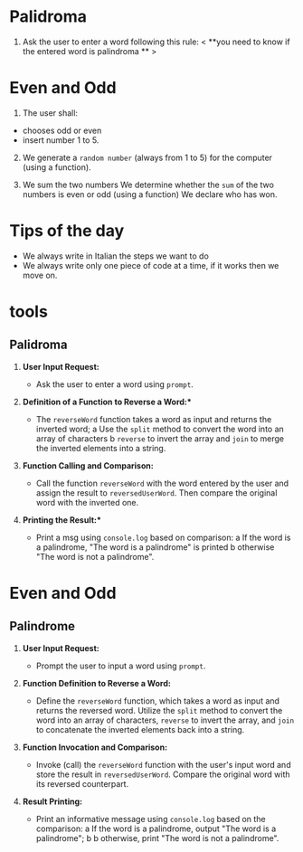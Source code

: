 # Palidroma

1. Ask the user to enter a word following this rule:
   < **you need to know if the entered word is palindroma ** >

# Even and Odd

1. The user shall:

- chooses odd or even
- insert number 1 to 5.

2. We generate a `random number` (always from 1 to 5) for the computer (using a function).

3. We sum the two numbers We determine whether the `sum` of the two numbers is even or odd (using a function) We declare who has won.

# Tips of the day

- We always write in Italian the steps we want to do
- We always write only one piece of code at a time, if it works then we move on.

# tools

## Palidroma

1. **User Input Request:**

   - Ask the user to enter a word using `prompt`.

2. **Definition of a Function to Reverse a Word:\***

   - The `reverseWord` function takes a word as input and returns the inverted word;
     a Use the `split` method to convert the word into an array of characters
     b `reverse` to invert the array and `join` to merge the inverted elements into a string.

3. **Function Calling and Comparison:**

   - Call the function `reverseWord` with the word entered by the user and assign the result to `reversedUserWord`. Then compare the original word with the inverted one.

4. **Printing the Result:\***
   - Print a msg using `console.log` based on comparison:
     a If the word is a palindrome, "The word is a palindrome" is printed
     b otherwise "The word is not a palindrome".

# Even and Odd

## Palindrome

1. **User Input Request:**

   - Prompt the user to input a word using `prompt`.

2. **Function Definition to Reverse a Word:**

   - Define the `reverseWord` function, which takes a word as input and returns the reversed word. Utilize the `split` method to convert the word into an array of characters, `reverse` to invert the array, and `join` to concatenate the inverted elements back into a string.

3. **Function Invocation and Comparison:**

   - Invoke (call) the `reverseWord` function with the user's input word and store the result in `reversedUserWord`. Compare the original word with its reversed counterpart.

4. **Result Printing:**

   - Print an informative message using `console.log` based on the comparison:
     a If the word is a palindrome, output "The word is a palindrome";
     b b otherwise, print "The word is not a palindrome".
